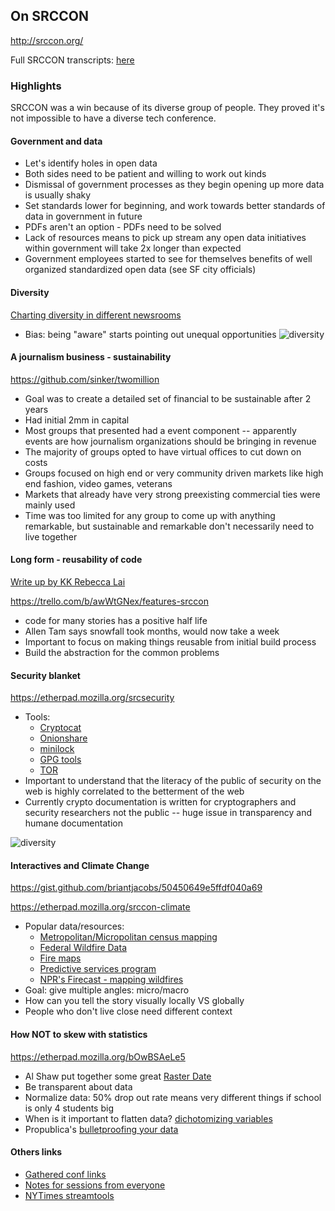 ## On SRCCON
<http://srccon.org/>

Full SRCCON transcripts: [here](https://github.com/OpenNews/srccon-data/tree/master/2014/transcripts)

### Highlights

SRCCON was a win because of its diverse group of people. They proved it's not impossible to have a diverse tech conference.

#### Government and data
* Let's identify holes in open data
* Both sides need to be patient and willing to work out kinds
* Dismissal of government processes as they begin opening up more data is usually shaky
* Set standards lower for beginning, and work towards better standards of data in government in future
* PDFs aren't an option - PDFs need to be solved
* Lack of resources means to pick up stream any open data initiatives within government will take 2x longer than expected
* Government employees started to see for themselves benefits of well organized standardized open data (see SF city officials)

#### Diversity
[Charting diversity in different newsrooms](http://community.scratchmag.net/diversity-in-journalism/)

* Bias: being "aware" starts pointing out unequal opportunities
![diversity](http://f.cl.ly/items/2w3A46163b1y2x01123j/diversity.png)

#### A journalism business - sustainability
<https://github.com/sinker/twomillion>

* Goal was to create a detailed set of financial to be sustainable after 2 years
* Had initial 2mm in capital
* Most groups that presented had a event component -- apparently events are how journalism organizations should be bringing in revenue
* The majority of groups opted to have virtual offices to cut down on costs
* Groups focused on high end or very community driven markets like high end fashion, video games, veterans
* Markets that already have very strong preexisting commercial ties were mainly used
* Time was too limited for any group to come up with anything remarkable, but sustainable and remarkable don't necessarily need to live together

#### Long form - reusability of code
[Write up by KK Rebecca Lai](http://knightlab.northwestern.edu/2014/07/29/on-scaling-and-efficiency-of-long-form-news-story-design-at-srccon-2014/)

<https://trello.com/b/awWtGNex/features-srccon>

* code for many stories has a positive half life
* Allen Tam says snowfall took months, would now take a week
* Important to focus on making things reusable from initial build process
* Build the abstraction for the common problems


#### Security blanket
<https://etherpad.mozilla.org/srcsecurity>

* Tools:
	* [Cryptocat](https://crypto.cat/)
	* [Onionshare](https://onionshare.org/)
	* [minilock](https://minilock.io/)
	* [GPG tools](https://gpgtools.org/)
	* [TOR](https://www.torproject.org/)
* Important to understand that the literacy of the public of security on the web is highly correlated to the betterment of the web
* Currently crypto documentation is written for cryptographers and security researchers not the public -- huge issue in transparency and humane documentation



![diversity](http://f.cl.ly/items/1y1Z1X2X222x300k2l2H/veltman-bubble.gif)

#### Interactives and Climate Change
<https://gist.github.com/briantjacobs/50450649e5ffdf040a69>

<https://etherpad.mozilla.org/srccon-climate>

* Popular data/resources:
	* [Metropolitan/Micropolitan census mapping](http://www.census.gov/population/metro/data/thematic_maps.html)
	* [Federal Wildfire Data](http://wildfire.cr.usgs.gov/firehistory/data.html)
	* [Fire maps](http://fire.ca.gov/fire_prevention/fire_prevention_wildland_zones_maps.php)
	* [Predictive services program](http://psgeodata.fs.fed.us/download.html)
	* [NPR's Firecast - mapping wildfires](http://apps.npr.org/fire-forecast/)
* Goal: give multiple angles: micro/macro
* How can you tell the story visually locally VS globally
* People who don't live close need different context

#### How NOT to skew with statistics
<https://etherpad.mozilla.org/bOwBSAeLe5>

* Al Shaw put together some great [Raster Date](https://gist.github.com/ashaw/0862ec044c45b9aa3c76)
* Be transparent about data
* Normalize data: 50% drop out rate means very different things if school is only 4 students big
* When is it important to flatten data? [dichotomizing variables](https://stats.stackexchange.com/questions/16565/what-is-the-effect-of-dichotomising-variables)
* Propublica's [bulletproofing your data](https://github.com/propublica/guides/blob/master/data-bulletproofing.md)

#### Others links
* [Gathered conf links](https://etherpad.mozilla.org/SRCCON2014-where-from-here)
* [Notes for sessions from everyone](https://etherpad.mozilla.org/srccon-notes)
* [NYTimes streamtools](http://nytlabs.github.io/streamtools/)